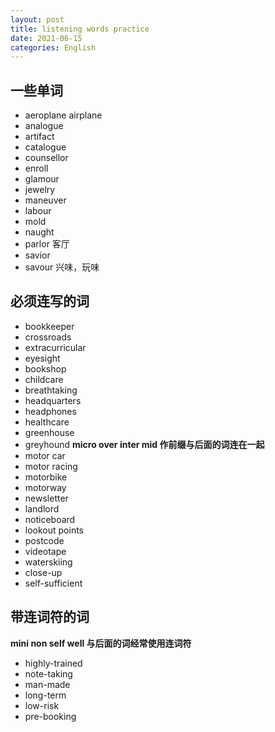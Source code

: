 ```yaml
---
layout: post
title: listening words practice
date: 2021-06-15
categories: English
---
```

## 一些单词

- aeroplane airplane
- analogue
- artifact
- catalogue
- counsellor
- enroll
- glamour
- jewelry
- maneuver
- labour
- mold
- naught
- parlor 客厅
- savior
- savour 兴味，玩味

## 必须连写的词

- bookkeeper
- crossroads
- extracurricular
- eyesight
- bookshop
- childcare
- breathtaking
- headquarters
- headphones
- healthcare
- greenhouse
- greyhound
**micro over inter mid 作前缀与后面的词连在一起**
- motor car
- motor racing
- motorbike
- motorway
- newsletter
- landlord
- noticeboard
- lookout points
- postcode
- videotape
- waterskiing
- close-up
- self-sufficient

## 带连词符的词

**mini non self well 与后面的词经常使用连词符**

- highly-trained
- note-taking
- man-made
- long-term
- low-risk
- pre-booking
